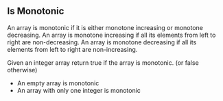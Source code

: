 ## Is Monotonic

An array is monotonic if it is either monotone increasing or monotone decreasing.
An array is monotone increasing if all its elements from left to right are non-decreasing.
An array is monotone decreasing if all its elements from left to right are non-increasing.

Given an integer array return true if the array is monotonic. (or false otherwise)

- An empty array is monotonic
- An array with only one integer is monotonic
